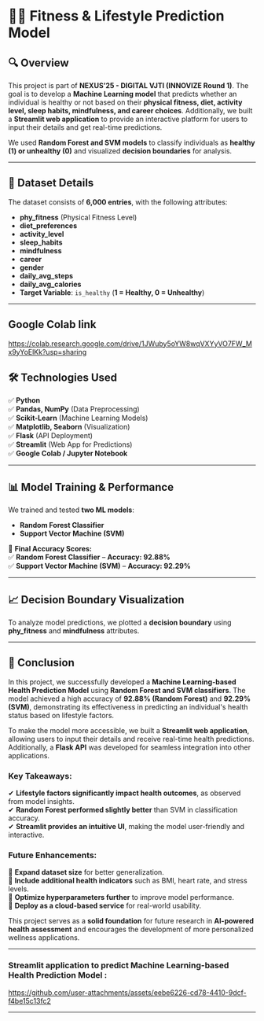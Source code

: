 # 🏋️‍♂️ Fitness & Lifestyle Prediction Model  

## 🔍 Overview  
This project is part of **NEXUS’25 - DIGITAL VJTI (INNOVIZE Round 1)**. The goal is to develop a **Machine Learning model** that predicts whether an individual is healthy or not based on their **physical fitness, diet, activity level, sleep habits, mindfulness, and career choices**. Additionally, we built a **Streamlit web application** to provide an interactive platform for users to input their details and get real-time predictions.  


We used **Random Forest and SVM models** to classify individuals as **healthy (1) or unhealthy (0)** and visualized **decision boundaries** for analysis.  

---

## 📂 Dataset Details  
The dataset consists of **6,000 entries**, with the following attributes:  

- **phy_fitness** (Physical Fitness Level)  
- **diet_preferences**  
- **activity_level**  
- **sleep_habits**  
- **mindfulness**  
- **career**  
- **gender**  
- **daily_avg_steps**  
- **daily_avg_calories**  
- **Target Variable**: `is_healthy` (**1 = Healthy, 0 = Unhealthy**)  

---
## Google Colab link
https://colab.research.google.com/drive/1JWuby5oYW8wqVXYyVO7FW_Mx9yYoElKk?usp=sharing

## 🛠️ Technologies Used  
✅ **Python**  
✅ **Pandas, NumPy** (Data Preprocessing)  
✅ **Scikit-Learn** (Machine Learning Models)  
✅ **Matplotlib, Seaborn** (Visualization)  
✅ **Flask** (API Deployment)  
✅ **Streamlit** (Web App for Predictions)  
✅ **Google Colab / Jupyter Notebook**  

---

## 📊 Model Training & Performance  
We trained and tested **two ML models**:  

- **Random Forest Classifier**  
- **Support Vector Machine (SVM)**  

📌 **Final Accuracy Scores:**  
✅ **Random Forest Classifier** – **Accuracy: 92.88%**  
✅ **Support Vector Machine (SVM)** – **Accuracy: 92.29%**  

---

## 📈 Decision Boundary Visualization  
To analyze model predictions, we plotted a **decision boundary** using **phy_fitness** and **mindfulness** attributes.  



---
## 🎯 Conclusion  

In this project, we successfully developed a **Machine Learning-based Health Prediction Model** using **Random Forest and SVM classifiers**. The model achieved a high accuracy of **92.88% (Random Forest)** and **92.29% (SVM)**, demonstrating its effectiveness in predicting an individual's health status based on lifestyle factors.  

To make the model more accessible, we built a **Streamlit web application**, allowing users to input their details and receive real-time health predictions. Additionally, a **Flask API** was developed for seamless integration into other applications.  

### **Key Takeaways:**  
✔ **Lifestyle factors significantly impact health outcomes**, as observed from model insights.  
✔ **Random Forest performed slightly better** than SVM in classification accuracy.  
✔ **Streamlit provides an intuitive UI**, making the model user-friendly and interactive.  

### **Future Enhancements:**  
🚀 **Expand dataset size** for better generalization.  
🚀 **Include additional health indicators** such as BMI, heart rate, and stress levels.  
🚀 **Optimize hyperparameters further** to improve model performance.  
🚀 **Deploy as a cloud-based service** for real-world usability.  

This project serves as a **solid foundation** for future research in **AI-powered health assessment** and encourages the development of more personalized wellness applications.  

---

### **Streamlit application to predict Machine Learning-based Health Prediction Model :**  



https://github.com/user-attachments/assets/eebe6226-cd78-4410-9dcf-f4be15c13fc2

---
